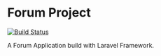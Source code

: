# Forum Project

[![Build Status](https://travis-ci.com/waltersteven/forum-project-and-tdd.svg?branch=develop)](https://travis-ci.com/waltersteven/forum-project-and-tdd)

A Forum Application build with Laravel Framework.
